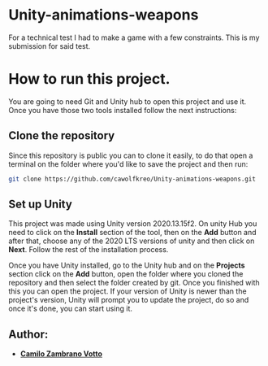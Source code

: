 # Unity-animations-weapons
For a technical test I had to make a game with a few constraints. This is my submission for said test.

# How to run this project.
You are going to need Git and Unity hub to open this project and use it. Once you have those two tools installed follow the next instructions:

## Clone the repository
Since this repository is public you can to clone it easily, to do that open a terminal on the folder where you'd like to save the project and then run:
```Zsh
git clone https://github.com/cawolfkreo/Unity-animations-weapons.git
```

## Set up Unity
This project was made using Unity version 2020.13.15f2. On unity Hub you need to click on the **Install** section of the tool, then on the **Add** button and after that, choose any of the 2020 LTS versions of unity and then click on **Next**. Follow the rest of the installation process.

Once you have Unity installed, go to the Unity hub and on the **Projects** section click on the **Add** button, open the folder where you cloned the repository and then select the folder created by git. Once you finished with this you can open the project. If your version of Unity is newer than the project's version, Unity will prompt you to update the project, do so and once it's done, you can start using it.

## Author:

* [__Camilo Zambrano Votto__](https://github.com/cawolfkreo)
